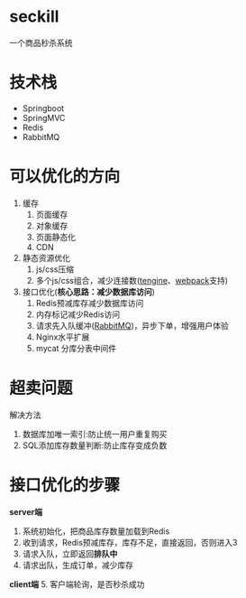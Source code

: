 # seckill
一个商品秒杀系统
# 技术栈
* Springboot
* SpringMVC
* Redis
* RabbitMQ
# 可以优化的方向
1. 缓存
   1. 页面缓存
   2. 对象缓存
   3. 页面静态化
   4. CDN
2. 静态资源优化
   1. js/css压缩
   2. 多个js/css组合，减少连接数([tengine](https://github.com/alibaba/tengine)、[webpack](https://github.com/webpack/webpack)支持)
3. 接口优化(**核心思路：减少数据库访问**)
   1. Redis预减库存减少数据库访问
   2. 内存标记减少Redis访问
   3. 请求先入队缓冲([RabbitMQ](https://github.com/rabbitmq/rabbitmq-server))，异步下单，增强用户体验
   4. Nginx水平扩展
   5. mycat 分库分表中间件
# 超卖问题
解决方法
1. 数据库加唯一索引:防止统一用户重复购买
2. SQL添加库存数量判断:防止库存变成负数
# 接口优化的步骤
**server端**
1. 系统初始化，把商品库存数量加载到Redis
2. 收到请求，Redis预减库存，库存不足，直接返回，否则进入3
3. 请求入队，立即返回**排队中**
4. 请求出队，生成订单，减少库存

**client端**
5. 客户端轮询，是否秒杀成功


   
